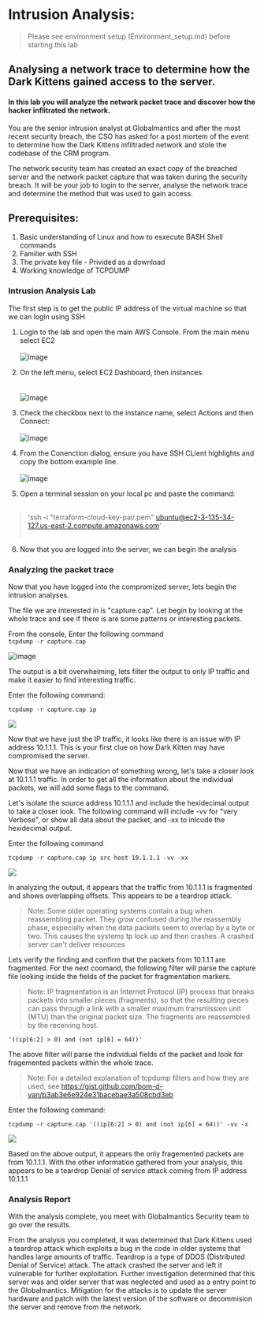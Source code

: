 # Intrusion Analysis: 
>Please see environment setup (Environment_setup.md) before starting this lab


## Analysing a network trace to determine how the Dark Kittens gained access to the server.<br>
#### In this lab you will analyze the network packet trace and discover how the hacker inflitrated the network.



You are the senior intrusion analyst at Globalmantics and after the most recent security breach, the CSO has asked for a post mortem of the event to determine  how the Dark Kittens infiltraded network and stole the codebase of the CRM program. 

The network security team has created an exact copy of the breached server and the network packet capture that was taken during the security breach. It will be your job to login to the server, analyse the network trace and determine the method that was used to gain access. 

## Prerequisites:
1. Basic understanding of Linux and how to esxecute BASH Shell commands
2. Familier with SSH 
3. The private key file - Privided as a download
4. Working knowledge of TCPDUMP 


### Intrusion Analysis Lab

The first step is to get the public IP address of the virtual machine so that we can login using SSH

1. Login to the lab and open the main AWS  Console. From the main menu select EC2 <br> <br>
![image](https://github.com/JeffChristman/PL_labs/blob/main/png/ec2.png)

2. On the left menu, select EC2 Dashboard, then instances. <br><br>  
![image](https://github.com/JeffChristman/PL_labs/blob/main/png/instances.png)

3. Check the checkbox next to the instance name, select Actions and then Connect:<br><br>
![image](https://github.com/JeffChristman/PL_labs/blob/main/png/connect2.png)

4. From the Conenction dialog, ensure you have SSH CLient highlights and copy the bottom example line.<br><br>
![image](https://github.com/JeffChristman/PL_labs/blob/main/png/ssh_key.png)

5. Open a terminal session on your local pc and paste the command:<br><br>

>'ssh -i "terraform-cloud-key-pair.pem" ubuntu@ec2-3-135-34-127.us-east-2.compute.amazonaws.com' <br><br>

6. Now that you are logged into the server, we can begin the analysis



### Analyzing the packet trace 
Now that you have logged into the compromized server, lets begin the intrusion analyses. <br>

The file we are interested in is "capture.cap". Let begin by looking at the whole trace and see if there is are some patterns or interesting packets. <br>

From the console, Enter the following command <br>
`tcpdump -r capture.cap`

![image](https://github.com/JeffChristman/PL_labs/blob/main/png/firstcapture.png)


The output is a bit overwhelming, lets filter the output to only IP traffic and make it easier to find interesting traffic. 

Enter the following command: 

`tcpdump -r capture.cap ip`

![](https://github.com/JeffChristman/PL_labs/blob/main/png/tcpdumpip.png)


Now that we have just the IP traffic, it looks like there is an issue with IP address 10.1.1.1. This is your first clue on how Dark Kitten may have compromised the server. <br>

Now that we have an indication of something wrong, let's take a closer look at 10.1.1.1 traffic. In order to get all the information about the individual packets, we will add some flags to the command. <br>

Let's isolate the source address 10.1.1.1 and include the hexidecimal output to take a closer look. The following command will include -vv for "very Verbose", or show all data about the packet,  and -xx to inlcude the hexidecimal output.

Enter the following command 

`tcpdump -r capture.cap ip src host 10.1.1.1 -vv -xx`

![](https://github.com/JeffChristman/PL_labs/blob/main/png/offset.png)


In analyzing the output, it appears that the traffic from 10.1.1.1 is fragmented and shows overlapping offsets. This appears to be a teardrop attack. 

>Note: Some older operating systems contain a bug when reassembling packet. They grow confused during the reassembly phase, especially when the data packets seem to overlap by a byte or two. This causes the systems tp lock up and then crashes. A crashed server can't deliver resources

Lets verify the finding and confirm that the packets from 10.1.1.1 are fragmented. For the next coomand, the following filter will parse the capture file looking inside the fields of the packet for fragmentation markers.  

>Note: IP fragmentation is an Internet Protocol (IP) process that breaks packets into smaller pieces (fragments), so that the resulting pieces can pass through a link with a smaller maximum transmission unit (MTU) than the original packet size. The fragments are reassembled by the receiving host.

`'((ip[6:2] > 0) and (not ip[6] = 64))'`

The above filter will parse the individual fields of the packet and look for fragemented packets within the whole trace.

>Note: For a detailed explanation of tcpdump filters and how they are used, see https://gist.github.com/bom-d-van/b3ab3e6e924e31bacebae3a508cbd3eb

Enter the following command: 

`tcpdump -r capture.cap '((ip[6:2] > 0) and (not ip[6] = 64))' -vv -x`

![](https://github.com/JeffChristman/PL_labs/blob/main/png/filterForFrag.png)

Based on the above output, it appears the only fragemented packets are from 10.1.1.1. With the other information gathered from your analysis, this appears to be a teardrop Denial of service attack coming from IP address 10.1.1.1


### Analysis Report 
With the analysis complete, you meet with Globalmantics Security team to go over the results.

From the analysis you completed, it was determined that Dark Kittens used a teardrop attack which exploits a bug in the code in older systems that handles large amounts of traffic. Teardrop is a type of DDOS  (Distributed Denial of Service) attack. The attack crashed the server and left it vulnerable for further exploitation. Further investigation determined that this server was and older server that was neglected and used as a entry point to the Globalmantics. Mitigation for the attacks is to update the server hardware and patch with the latest version of the software or decommision the server and remove from the network. 
 



